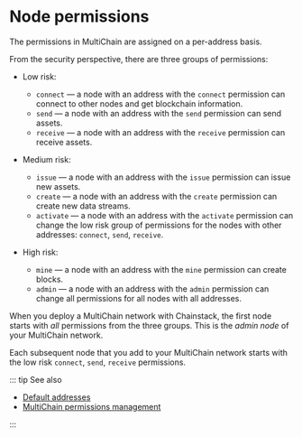 # Node permissions

The permissions in MultiChain are assigned on a per-address basis.

From the security perspective, there are three groups of permissions:

* Low risk:
  * `connect` — a node with an address with the `connect` permission can connect to other nodes and get blockchain information.
  * `send` — a node with an address with the `send` permission can send assets.
  * `receive` — a node with an address with the `receive` permission can receive assets.

* Medium risk:
  * `issue` — a node with an address with the `issue` permission can issue new assets.
  * `create` — a node with an address with the `create` permission can create new data streams.
  * `activate` — a node with an address with the `activate` permission can change the low risk group of permissions for the nodes with other addresses: `connect`, `send`, `receive`.

* High risk:
  * `mine` — a node with an address with the `mine` permission can create blocks.
  * `admin` — a node with an address with the `admin` permission can change all permissions for all nodes with all addresses.

When you deploy a MultiChain network with Chainstack, the first node starts with *all* permissions from the three groups. This is the *admin node* of your MultiChain network.

Each subsequent node that you add to your MultiChain network starts with the low risk `connect`, `send`, `receive` permissions.

::: tip See also

* [Default addresses](/operations/multichain/default-addresses)
* [MultiChain permissions management](https://www.multichain.com/developers/permissions-management/)

:::
